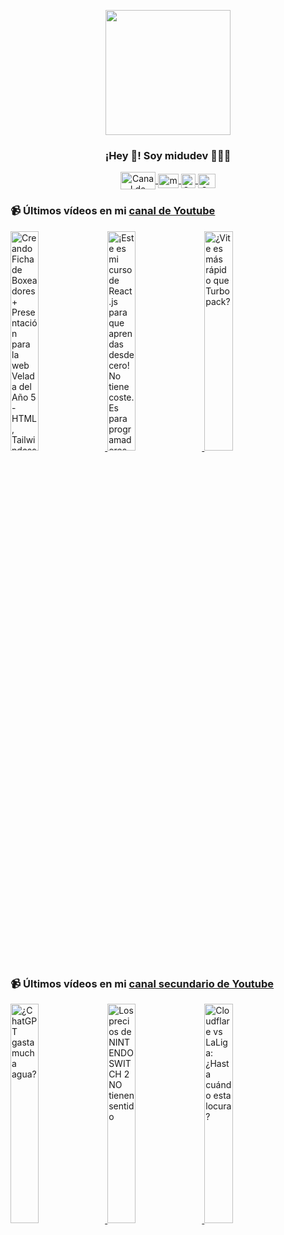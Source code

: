 <p align="center" width="300">
   <img align="center" width="200" src="https://user-images.githubusercontent.com/1561955/106762302-fda9de00-6635-11eb-99be-3ef744e60c0e.png" />
   <h3 align="center">¡Hey 👋! Soy midudev 👨🏻‍💻</h3>
</p>

<p align="center">
   <a href="https://twitch.tv/midudev" target="blank">
    <img align="center" src="https://upload.wikimedia.org/wikipedia/commons/c/ce/Twitch_logo_2019.svg" alt="Canal de Twitch de midudev" height="28px" width="56px" />
  </a>
  <span style="width: 8px;"> </span>
   <a href="https://youtube.com/midudev" target="blank">
    <img align="center" src="https://upload.wikimedia.org/wikipedia/commons/0/09/YouTube_full-color_icon_%282017%29.svg" alt="midudev" height="23px" width="33px" />
  </a>
  <span style="width: 8px;"> </span>
  <a href="https://instagram.com/midu.dev" target="blank">
    <img align="center" src="https://upload.wikimedia.org/wikipedia/commons/e/e7/Instagram_logo_2016.svg" alt="Canal de Instagram de midu.dev" height="23px" width="23px" />
  </a>
  <span style="width: 8px;"> </span>
  <a href="https://twitter.com/midudev" target="blank">
    <img align="center" src="https://upload.wikimedia.org/wikipedia/commons/thumb/6/6f/Logo_of_Twitter.svg/2491px-Logo_of_Twitter.svg.png" alt="Canal de Twitter de midudev" height="23px" width="28px" />
  </a>
</p>

### 📹 Últimos vídeos en mi [canal de Youtube](https://youtube.com/midudev?sub_confirmation=1)

<a href='https://youtu.be/taK-DtjNXGI' target='_blank'>
  <img width='30%' src='https://img.youtube.com/vi/taK-DtjNXGI/mqdefault.jpg' alt='Creando Ficha de Boxeadores + Presentación para la web Velada del Año 5 - HTML, Tailwindcss & Astro' />
</a>
<a href='https://youtu.be/xaVdbNM72zw' target='_blank'>
  <img width='30%' src='https://img.youtube.com/vi/xaVdbNM72zw/mqdefault.jpg' alt='¡Este es mi curso de React.js para que aprendas desde cero!  No tiene coste. Es para programadores q' />
</a>
<a href='https://youtu.be/BgGIXRTKsi8' target='_blank'>
  <img width='30%' src='https://img.youtube.com/vi/BgGIXRTKsi8/mqdefault.jpg' alt='¿Vite es más rápido que Turbopack?' />
</a>

### 📹 Últimos vídeos en mi [canal secundario de Youtube](https://youtube.com/midulive?sub_confirmation=1)

<a href='https://youtu.be/nS9azH15uEs' target='_blank'>
  <img width='30%' src='https://img.youtube.com/vi/nS9azH15uEs/mqdefault.jpg' alt='¿ChatGPT gasta mucha agua?' />
</a>
<a href='https://youtu.be/vuC4mrNbvxE' target='_blank'>
  <img width='30%' src='https://img.youtube.com/vi/vuC4mrNbvxE/mqdefault.jpg' alt='Los precios de NINTENDO SWITCH 2 NO tienen sentido' />
</a>
<a href='https://youtu.be/zkS1Tr9ZA9o' target='_blank'>
  <img width='30%' src='https://img.youtube.com/vi/zkS1Tr9ZA9o/mqdefault.jpg' alt='Cloudflare vs LaLiga: ¿Hasta cuándo esta locura?' />
</a>